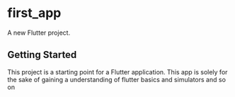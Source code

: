# first_app

A new Flutter project.

## Getting Started

This project is a starting point for a Flutter application. This app is solely for the sake of gaining a understanding of flutter basics and simulators and so on

